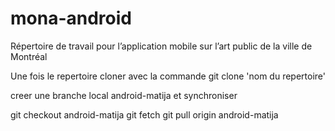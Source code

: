 # mona-android
Répertoire de travail pour l’application mobile sur l’art public de la ville de Montréal

Une fois le repertoire cloner avec la commande
git clone 'nom du repertoire'

creer une branche local android-matija et synchroniser

git checkout android-matija
git fetch
git pull origin android-matija
